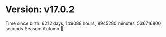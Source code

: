 # Version: v17.0.2
Time since birth: 6212 days, 149088 hours, 8945280 minutes, 536716800 seconds
Season: Autumn 🍁
